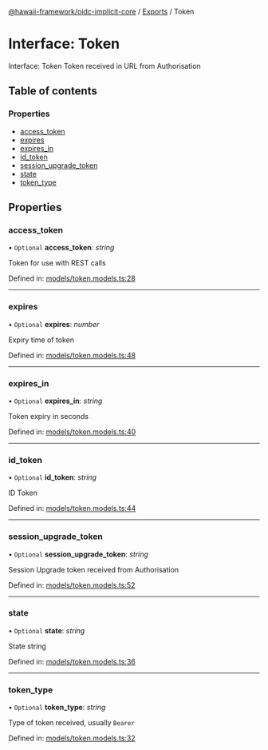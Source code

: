 [@hawaii-framework/oidc-implicit-core](../README.md) / [Exports](../modules.md) / Token

# Interface: Token

Interface: Token
Token received in URL from Authorisation

## Table of contents

### Properties

- [access\_token](token.md#access_token)
- [expires](token.md#expires)
- [expires\_in](token.md#expires_in)
- [id\_token](token.md#id_token)
- [session\_upgrade\_token](token.md#session_upgrade_token)
- [state](token.md#state)
- [token\_type](token.md#token_type)

## Properties

### access\_token

• `Optional` **access\_token**: *string*

Token for use with REST calls

Defined in: [models/token.models.ts:28](https://github.com/Q24/hawaii-packages/blob/90fe1a3/packages/oidc-implicit-core/src/models/token.models.ts#L28)

___

### expires

• `Optional` **expires**: *number*

Expiry time of token

Defined in: [models/token.models.ts:48](https://github.com/Q24/hawaii-packages/blob/90fe1a3/packages/oidc-implicit-core/src/models/token.models.ts#L48)

___

### expires\_in

• `Optional` **expires\_in**: *string*

Token expiry in seconds

Defined in: [models/token.models.ts:40](https://github.com/Q24/hawaii-packages/blob/90fe1a3/packages/oidc-implicit-core/src/models/token.models.ts#L40)

___

### id\_token

• `Optional` **id\_token**: *string*

ID Token

Defined in: [models/token.models.ts:44](https://github.com/Q24/hawaii-packages/blob/90fe1a3/packages/oidc-implicit-core/src/models/token.models.ts#L44)

___

### session\_upgrade\_token

• `Optional` **session\_upgrade\_token**: *string*

Session Upgrade token received from Authorisation

Defined in: [models/token.models.ts:52](https://github.com/Q24/hawaii-packages/blob/90fe1a3/packages/oidc-implicit-core/src/models/token.models.ts#L52)

___

### state

• `Optional` **state**: *string*

State string

Defined in: [models/token.models.ts:36](https://github.com/Q24/hawaii-packages/blob/90fe1a3/packages/oidc-implicit-core/src/models/token.models.ts#L36)

___

### token\_type

• `Optional` **token\_type**: *string*

Type of token received, usually `Bearer`

Defined in: [models/token.models.ts:32](https://github.com/Q24/hawaii-packages/blob/90fe1a3/packages/oidc-implicit-core/src/models/token.models.ts#L32)
